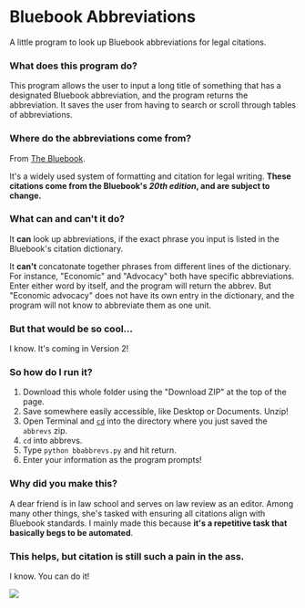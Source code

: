 # Bluebook Abbreviations

A little program to look up Bluebook abbreviations for legal citations.

### What does this program do?

This program allows the user to input a long title of something that has a designated Bluebook abbreviation, and the program returns the abbreviation. It saves the user from having to search or scroll through tables of abbreviations.

### Where do the abbreviations come from?

From [The Bluebook](https://www.legalbluebook.com/).

It's a widely used system of formatting and citation for legal writing. **These citations come from the Bluebook's _20th edition_, and are subject to change.**

### What can and can't it do?

It **can** look up abbreviations, if the exact phrase you input is listed in the Bluebook's citation dictionary. 

It **can't** concatonate together phrases from different lines of the dictionary. For instance, "Economic" and "Advocacy" both have specific abbreviations. Enter either word by itself, and the program will return the abbrev. But "Economic advocacy" does not have its own entry in the dictionary, and the program will not know to abbreviate them as one unit.

### But that would be so cool...

I know. It's coming in Version 2!

### So how do I run it?

1. Download this whole folder using the "Download ZIP" at the top of the page. 
2. Save somewhere easily accessible, like Desktop or Documents. Unzip!
3. Open Terminal and [`cd`](https://help.ubuntu.com/community/UsingTheTerminal#File_.26_Directory_Commands) into the directory where you just saved the `abbrevs` zip.
4. `cd` into abbrevs.
5. Type `python bbabbrevs.py` and hit return.
6. Enter your information as the program prompts!

### Why did you make this?

A dear friend is in law school and serves on law review as an editor. Among many other things, she's tasked with ensuring all citations align with Bluebook standards. I mainly made this because **it's a repetitive task that basically begs to be automated**.

### This helps, but citation is still such a pain in the ass.

I know. You can do it!

![](http://media.giphy.com/media/3oEdv1TySA9eVxp2Ew/giphy.gif)
